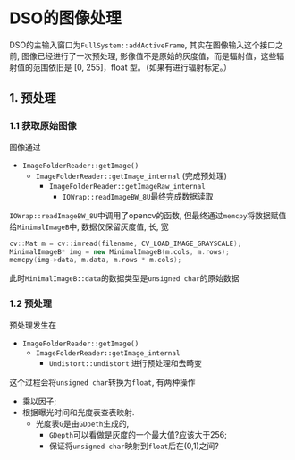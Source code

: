 # DSO的图像处理
DSO的主输入窗口为`FullSystem::addActiveFrame`, 其实在图像输入这个接口之前, 图像已经进行了一次预处理, 影像值不是原始的灰度值，而是辐射值，这些辐射值的范围依旧是 [0, 255]，float 型。（如果有进行辐射标定。）
## 1. 预处理
### 1.1 获取原始图像
图像通过
- `ImageFolderReader::getImage()`
  - `ImageFolderReader::getImage_internal` (完成预处理)
    - `ImageFolderReader::getImageRaw_internal`
      - `IOWrap::readImageBW_8U`最终完成数据读取

`IOWrap::readImageBW_8U`中调用了opencv的函数, 但最终通过`memcpy`将数据赋值给`MinimalImageB`中, 数据仅保留灰度值, 长, 宽
```C++
cv::Mat m = cv::imread(filename, CV_LOAD_IMAGE_GRAYSCALE);
MinimalImageB* img = new MinimalImageB(m.cols, m.rows);
memcpy(img->data, m.data, m.rows * m.cols);
```
此时`MinimalImageB::data`的数据类型是`unsigned char`的原始数据

### 1.2 预处理
预处理发生在
- `ImageFolderReader::getImage()`
  - `ImageFolderReader::getImage_internal`
    - `Undistort::undistort` 进行预处理和去畸变

这个过程会将`unsigned char`转换为`float`, 有两种操作
- 乘以因子;
- 根据曝光时间和光度表查表映射.
  - 光度表`G`是由`GDpeth`生成的, 
    - `GDepth`可以看做是灰度的一个最大值?应该大于256;
    - 保证将`unsigned char`映射到`float`后在(0,1)之间?
